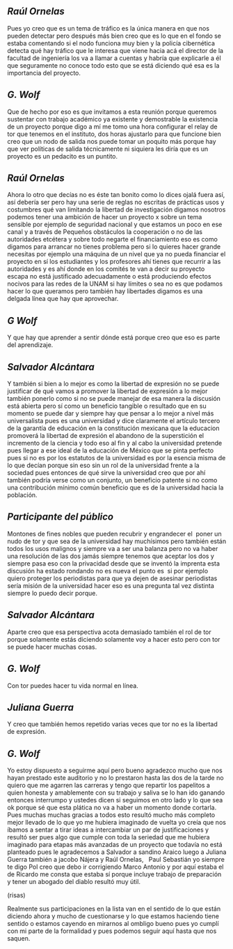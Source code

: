 ## _Raúl Ornelas_ ##
Pues yo creo que es un tema de tráfico es la única manera en que nos pueden detectar pero después más bien creo que es lo que en el fondo se estaba comentando si el nodo funciona muy bien y la policía cibernética detecta qué hay tráfico que le interesa que viene hacia acá el director de la facultad de ingeniería los va a llamar a cuentas y habría que explicarle a él que seguramente no conoce todo esto que se está diciendo qué esa es la importancia del proyecto. 
## _G. Wolf_ ##
Que de hecho por eso es que invitamos a esta reunión porque queremos sustentar con trabajo académico ya existente y demostrable la existencia de un proyecto porque digo a mí me tomo una hora configurar el relay de tor que tenemos en el instituto, dos horas ajustarlo para que funcione bien creo que un nodo de salida nos puede tomar un poquito más porque hay que ver políticas de salida técnicamente ni siquiera les diría que es un proyecto es un pedacito es un puntito. 
## _Raúl Ornelas_ ##
Ahora lo otro que decías no es éste tan bonito como lo dices ojalá fuera así, así debería ser pero hay una serie de reglas no escritas de prácticas usos y costumbres qué van limitando la libertad de investigación digamos nosotros podemos tener una ambición de hacer un proyecto x sobre un tema sensible por ejemplo de seguridad nacional y que estamos un poco en ese canal y a través de Pequeños obstáculos la cooperación o no de las autoridades etcétera y sobre todo negarte el financiamiento eso es como digamos para arrancar no tienes problema pero si lo quieres hacer grande necesitas por ejemplo una máquina de un nivel que ya no pueda financiar el proyecto en sí los estudiantes y los profesores ahí tienes que recurrir a las autoridades y es ahí donde en los comités te van a decir su proyecto escapa no está justificado adecuadamente o está produciendo efectos nocivos para las redes de la UNAM si hay límites o sea no es que podamos hacer lo que queramos pero también hay libertades digamos es una delgada línea que hay que aprovechar. 
## _G Wolf_ ##
Y que hay que aprender a sentir dónde está porque creo que eso es parte del aprendizaje. 
## _Salvador Alcántara_ ## 
Y también si bien a lo mejor es como la libertad de expresión no se puede justificar de qué vamos a promover la libertad de expresión a lo mejor también ponerlo como si no se puede manejar de esa manera la discusión está abierta pero sí como un beneficio tangible o resultado que en su momento se puede dar y siempre hay que pensar a lo mejor a nivel más universalista pues es una universidad y dice claramente el artículo tercero de la garantía de educación en la constitución mexicana que la educacion promoverá la libertad de expresión el abandono de la superstición el incremento de la ciencia y todo eso al fin y al cabo la universidad pretende pues llegar a ese ideal de la educación de México que se pinta perfecto pues si no es por los estatutos de la universidad es por la esencia misma de lo que decían porque sin eso sin un rol de la universidad frente a la sociedad pues entonces de qué sirve la universidad creo que por ahí también podría verse como un conjunto, un beneficio patente si no como una contribución mínimo común beneficio que es de la universidad hacia la población. 
## _Participante del público_ ## 
Montones de fines nobles que pueden recubrir y engrandecer el  poner un nudo de tor y que sea de la universidad hay muchísimos pero también están todos los usos malignos y siempre va a ser una balanza pero no va haber una resolución de las dos jamás siempre tenemos que aceptar los dos y siempre pasa eso con la privacidad desde que se inventó la imprenta esta discusión ha estado rondando no es nueva el punto es  si por ejemplo quiero proteger los periodistas para que ya dejen de asesinar periodistas sería misión de la universidad hacer eso es una pregunta tal vez distinta siempre lo puedo decir porque. 
## _Salvador Alcántara_ ## 
Aparte creo que esa perspectiva acota demasiado también el rol de tor porque solamente estás diciendo solamente voy a hacer esto pero con tor se puede hacer muchas cosas. 
## _G. Wolf_ ## 
Con tor puedes hacer tu vida normal en línea. 
## _Juliana Guerra_ ## 
Y creo que también hemos repetido varias veces que tor no es la libertad de expresión. 
## _G. Wolf_ ##
Yo estoy dispuesto a seguirme aquí pero bueno agradezco mucho que nos hayan prestado este auditorio y no lo prestaron hasta las dos de la tarde no quiero que me agarren las carreras y tengo que repartir los papelitos a quien honesta y amablemente con su trabajo y saliva se lo han ido ganando entonces interrumpo y ustedes dicen si seguimos en otro lado y lo que sea ok porque sé que esta plática no va a haber un momento donde cortarla. Pues muchas muchas gracias a todos esto resultó mucho más completo mejor llevado de lo que yo me hubiera imaginado de vuelta yo creía que nos íbamos a sentar a tirar ideas a intercambiar un par de justificaciones y resultó ser pues algo que cumple con toda la seriedad que me hubiera imaginado para etapas más avanzadas de un proyecto que todavía no está planteado pues le agradecemos a Salvador a sandino Araico luego a Juliana Guerra también a jacobo Nájera y Raúl Ornelas,   Paul Sebastián yo siempre te digo Pol creo que debo ir corrigiendo Marco Antonio y por aquí estaba el de Ricardo me consta que estaba sí porque incluye trabajo de preparación y tener un abogado del diablo resultó muy útil.

(risas) 

Realmente sus participaciones en la lista van en el sentido de lo que están diciendo ahora y mucho de cuestionarse y lo que estamos haciendo tiene sentido o estamos cayendo en mirarnos al ombligo bueno pues yo cumplí con mi parte de la formalidad y pues podemos seguir aquí hasta que nos saquen.